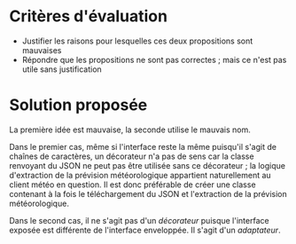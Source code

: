 # Critères d'évaluation

- Justifier les raisons pour lesquelles ces deux propositions sont mauvaises
- Répondre que les propositions ne sont pas correctes ; mais ce n'est pas utile sans justification

# Solution proposée

La première idée est mauvaise, la seconde utilise le mauvais nom.

Dans le premier cas, même si l'interface reste la même puisqu'il s'agit de chaînes de caractères,
un décorateur n'a pas de sens car la classe renvoyant du JSON ne peut pas être utilisée sans ce décorateur ; 
la logique d'extraction de la prévision météorologique appartient naturellement au client météo en question.
Il est donc préférable de créer une classe contenant à la fois le téléchargement du JSON et l'extraction de la prévision météorologique.

Dans le second cas, il ne s'agit pas d'un _décorateur_ puisque l'interface exposée est différente de l'interface enveloppée. Il s'agit d'un _adaptateur_.
